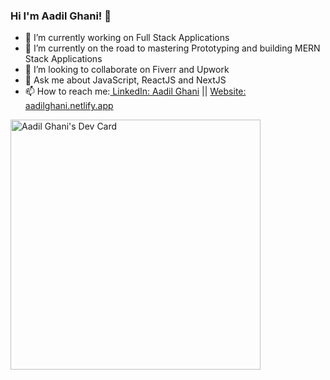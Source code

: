 ### Hi I'm Aadil Ghani! 👋

- 🔭 I’m currently working on Full Stack Applications
- 🌱 I’m currently on the road to mastering Prototyping and building MERN Stack Applications
- 👯 I’m looking to collaborate on Fiverr and Upwork
- 💬 Ask me about JavaScript, ReactJS and NextJS
- 📫 How to reach me:[ LinkedIn: Aadil Ghani](https://www.linkedin.com/in/aadil-g-a25545b1) || [Website: aadilghani.netlify.app](https://aadilghani.netlify.app/)




<a href="https://app.daily.dev/aadilghani"><img src="https://api.daily.dev/devcards/7b231c50099c489eaa4bebbad1e9a8cb.png?r=bk7" width="400" alt="Aadil Ghani's Dev Card"/></a>
